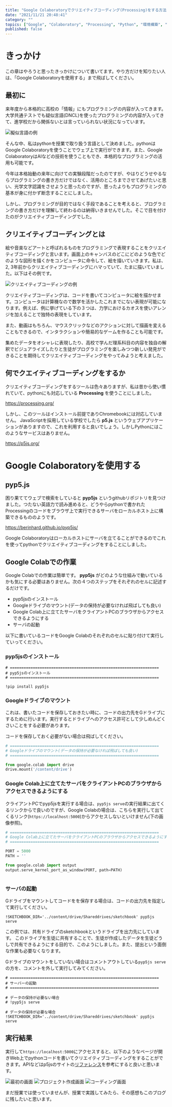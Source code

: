 ```yaml
---
title: "Google Colaboratoryでクリエイティブコーディング(Processing)をする方法"
date: "2021/11/21 20:48:41"
category: ""
topics: ["Google", "Colaboratory", "Processing", "Python", "環境構築", "クリエイティブコーディング"]
published: false
---
```


# きっかけ

この章はやろうと思ったきっかけについて書いてます。やり方だけを知りたい人は、「Google Colaboratoryを使用する」まで飛ばしてください。

## 最初に

来年度から本格的に高校の「情報」にもプログラミングの内容が入ってきます。大学共通テストでも疑似言語(DNCL)を使ったプログラミングの内容が入ってきて、進学校だから関係ないとは言っていられない状況になっています。

![擬似言語の例]()

そんな中、私はpythonを授業で取り扱う言語として決めました。pythonはGoogle Colaboratoryを使うことでウェブ上で実行ができます。また、Google ColaboratoryはAIなどの技術を使うこともでき、本格的なプログラミングの活用も可能です。

今年は本格始動の来年に向けての実験段階だったのですが、やはりどうせやるならプログラミングの書き方だけではなく、活用のところまでさせてあげたいと思い、光学文字認識をさせようと思ったのですが、思ったよりもプログラミングの基本が身に付かず断念することにしました。

しかし、プログラミングが目的ではなく手段であることを考えると、プログラミングの書き方だけを理解して終わるのは納得いきませんでした。そこで目を付けたのがクリエイティブコーディングでした。

## クリエイティブコーディングとは

絵や音楽などアートと呼ばれるものをプログラミングで表現することをクリエイティブコーディングと言います。画面上のキャンバスのどこにどのような色でどのような図形を描くかをコンピュータに命令して、絵を描いていきます。私は、2, 3年前からクリエイティブコーディングにハマっていて、たまに描いていました。以下はその例です。

![クリエイティブコーディングの例]()

クリエイティブコーディングは、コードを書いてコンピュータに絵を描かせます。コンピュータは計算機なので数学を活かしたこれまでにない表現が可能になります。例えば、例に挙げている下の３つは、力学におけるカオスを使いアレンジを加えることで独特の表現をしています。

また、動画はもちろん、マウスクリックなどのアクションに対して描画を変えることもできるので、インタラクションや簡易的なゲームを作ることも可能です。

集めたデータをオシャレに表現したり、高校で学んだ理系科目の内容を独自の解釈でビジュアライズしたりと生徒がプログラミングを楽しみつつ新しい発見ができることを期待してクリエイティブコーディングをやってみようと考えました。


## 何でクエイティブコーディングをするか

クリエイティブコーディングをするツールは色々ありますが、私は昔から使い慣れていて、pythonにも対応している **Processing** を使うことにしました。

https://processing.org/

しかし、このツールはインストール前提でありChromebookには対応していません。
JavaScriptを採用している学校でしたら **p5.js** というウェブアプリケーションがありますので、これを利用すると良いでしょう。しかしPythonにはこのようなサービスはありません。

https://p5js.org/

# Google Colaboratoryを使用する

## pyp5.js

困り果ててウェブで検索をしていると **pyp5js** というgithubリポジトリを見つけました。つたない英語力で読み進めると、どうやらpythonで書かれたProcessingのコードをブラウザ上で実行できるサーバをローカルホスト上に構築できるもののようです。

https://berinhard.github.io/pyp5js/

Google Colaboratoryはローカルホストにサーバを立てることができるのでこれを使ってpythonでクリエイティブコーディングをすることにしました。

## Google Colabでの作業

Google Colabでの作業は簡単です。 **pyp5js** がどのような仕組みで動いているかも気にする必要はありません。次の４つのステップをそれぞれのセルに記述するだけです。

- pyp5jsのインストール
- Googleドライブのマウント(データの保持が必要なければ飛ばしても良い)
- Google Colab上に立てたサーバをクライアントPCのブラウザからアクセスできるようにする
- サーバの起動

以下に書いているコードをGoogle Colabのそれぞれのセルに貼り付けて実行していってください。

### pyp5jsのインストール

```
# =================================================================
# pyp5jsのインストール
# =================================================================

!pip install pyp5js
```

### Googleドライブのマウント
これは、書いたコードを保存しておきたい時に、コードの出力先をGドライブにするために行います。実行するとドライブへのアクセス許可として少しめんどくさいことをする必要があります。

コードを保存しておく必要がない場合は飛ばしてください。


```python
# =================================================================
# Googleドライブのマウント(データの保持が必要なければ飛ばしても良い)
# =================================================================

from google.colab import drive
drive.mount('/content/drive')
```

### Google Colab上に立てたサーバをクライアントPCのブラウザからアクセスできるようにする
クライアントPCでpyp5jsを実行する場合は、`pyp5js serve`の実行結果に出てくるリンクからで良いのですが、Google Colabの場合は、こちらを実行して出てくるリンク(`https://localhost:5000`)からアクセスしないといけません(下の画像参照)。

```python
# =================================================================
# Google Colab上に立てたサーバをクライアントPCのブラウザからアクセスできるようにする
# =================================================================

PORT = 5000
PATH = ''

from google.colab import output
output.serve_kernel_port_as_window(PORT, path=PATH)
```

![]()

### サーバの起動
Gドライブをマウントしてコードをを保存する場合は、コードの出力先を指定して実行してください。

`!SKETCHBOOK_DIR='../content/drive/Shareddrives/sketchbook' pyp5js serve`

この例では、共有ドライブのsketchbookというドライブを出力先にしています。
このドライブを生徒に共有することで、生徒が作成したデータを生徒どうしで共有できるようにする目的で、このようにしました。また、提出という面倒な作業も必要なくなります。

Gドライブのマウントをしていない場合はコメントアウトしている`pyp5js serve`の方を、コメントを外して実行してみてください。

```
# =================================================================
# サーバーの起動
# =================================================================

# データの保持が必要ない場合
# !pyp5js serve

# データの保持が必要な場合
!SKETCHBOOK_DIR='../content/drive/Shareddrives/sketchbook' pyp5js serve
```

## 実行結果

実行して`https://localhost:5000`にアクセスすると、以下のようなページが開きWeb上でpythonコードを書いてクリエイティブコーディングをすることができます。APIなどはp5jsのサイトの[リファレンス](https://p5js.org/reference/)を参考にすると良いと思います。

![最初の画面]()
![プロジェクト作成画面]()
![コーディング画面]()

まだ授業では使っていませんが、授業で実践してみたら、その感想もこのブログに残したいと思います。